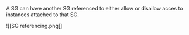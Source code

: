 A SG can have another SG referenced to either allow or disallow acces to instances attached to that SG.

![[SG referencing.png]]
